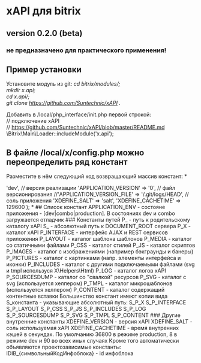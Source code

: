 # xAPI для bitrix

## version 0.2.0 (beta)

### не предназначено для практического применения!

## Пример установки

Установите модуль из git:
 *cd bitrix/modules/;  
 mkdir x.api;  
 cd x.api/;  
 git clone https://github.com/Suntechnic/xAPI .*
 
Добавить в /local/php_interface/init.php первой строкой:  
// подключение xAPI  
// https://github.com/Suntechnic/xAPI/blob/master/README.md  
\Bitrix\Main\Loader::includeModule('x.api');


## В файле /local/x/config.php можно переопределить ряд констант
Разместите в нём следующий код возвращающий массив констант:
*
<?
return array(
        // окружение приложения
        'APPLICATION_ENV' => 'dev',
        // версия реализации
        'APPLICATION_VERSION' => '0',
        // файл версионирования
        //'APPLICATION_VERSION_FILE' => '/.git/logs/HEAD',
        // соль приложения
        'XDEFINE_SALT' => 'salt',
        'XDEFINE_CACHETIME' => 129600
    );
*

## Список констант
APPLICATION_ENV - состояне приложения - [dev|combo|production]. В состояниях dev и combo загружается отладчик
  
### Константы путей
P_ - путь к родительскому каталогу xAPI  
S_ - абсолютный путь к DOCUMENT_ROOT сервера  
  
P_X - каталог xAPI  
P_INTERFACE - интерфейс AJAX и REST сервисов приложения  
P_LAYOUT - каталог шаблона шаблонов  
P_MEDIA - каталог со статичными файлами  
P_CSS - каталог стилей  
P_JS - каталог скриптов  
P_IMAGES - каталог с изображениями (например бэкграунды и банеры)  
P_PICTURES - каталог с картинками (напр. элементы интерфейса и иконки)  
P_INCLUDES - каталог с другими подключаемыми файлами (svg и tmpl используся X\Helpers\Html)  
P_LOG - каталог логов xAPI  
P_SOURCESDUMP - каталог со "свалкой" ресурсов  
P_SVG - каталог с svg (используется хелпером)  
P_TMPL - каталог микрошаблонов (используется хелпером)  
P_CONTENT - каталог содержащий контентные вставки  

Большинство констант имеют копии вида S_константа - указывающие абсолютный путь:  
S_P_X  
S_P_INTERFACE  
S_P_LAYOUT  
S_P_CSS  
S_P_JS  
S_P_INCLUDES  
S_P_LOG  
S_P_SOURCESDUMP  
S_P_SVG  
S_P_TMPL  
S_P_CONTENT  

### Другие внутренние константы  
XDEFINE_VERSION - версия xAPI  
XDEFINE_SALT - соль используемая xAPI  
XDEFINE_CACHETIME - время внутренних кэшей в секундах. По умолчанию 36800 в режиме production, 8 в режиме dev и 90 во всех иных случаях
  
Кроме того автоматически объявляются проектозависимые константы:  
IDIB_{символьныйКодИнфоблока} - id инфоблока